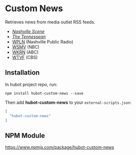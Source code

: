 # Custom News 

Retrieves news from media outlet RSS feeds.

- [_Nashville Scene_](http://nashvillescene.com/)
- [_The Tennessean_](http://tennessean.com/)
- [WPLN](http://nashvillepublicradio.org/) (Nashville Public Radio)
- [WSMV](http://www.wsmv.com/) (NBC)
- [WKRN](http://wkrn.com/) (ABC)
- [WTVF](http://www.newschannel5.com/) (CBS)

## Installation

In hubot project repo, run:

`npm install hubot-custom-news --save`

Then add **hubot-custom-news** to your `external-scripts.json`:

```json
[
  "hubot-custom-news"
]
```

## NPM Module

https://www.npmjs.com/package/hubot-custom-news
